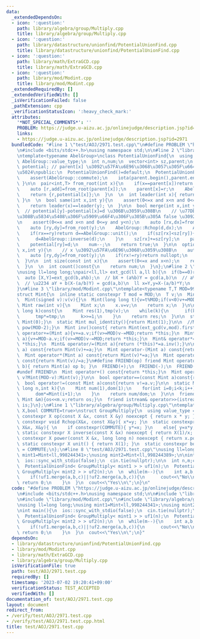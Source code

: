 ```yaml
---
data:
  _extendedDependsOn:
  - icon: ':question:'
    path: library/algebra/group/Multiply.cpp
    title: library/algebra/group/Multiply.cpp
  - icon: ':question:'
    path: library/datastructure/unionfind/PotentialUnionFind.cpp
    title: library/datastructure/unionfind/PotentialUnionFind.cpp
  - icon: ':question:'
    path: library/math/ExtraGCD.cpp
    title: library/math/ExtraGCD.cpp
  - icon: ':question:'
    path: library/mod/Modint.cpp
    title: library/mod/Modint.cpp
  _extendedRequiredBy: []
  _extendedVerifiedWith: []
  _isVerificationFailed: false
  _pathExtension: cpp
  _verificationStatusIcon: ':heavy_check_mark:'
  attributes:
    '*NOT_SPECIAL_COMMENTS*': ''
    PROBLEM: https://judge.u-aizu.ac.jp/onlinejudge/description.jsp?id=2971
    links:
    - https://judge.u-aizu.ac.jp/onlinejudge/description.jsp?id=2971
  bundledCode: "#line 1 \"test/AOJ/2971.test.cpp\"\n#define PROBLEM \"https://judge.u-aizu.ac.jp/onlinejudge/description.jsp?id=2971\"\
    \n#include <bits/stdc++.h>\nusing namespace std;\n\n#line 2 \"library/datastructure/unionfind/PotentialUnionFind.cpp\"\
    \ntemplate<typename AbelGroup>\nclass PotentialUnionFind{\n  using T=typename\
    \ AbelGroup::value_type;\n  int n,num;\n  vector<int> sz,parent;\n  vector<T>\
    \ potential; // parent[x] \u3092\u57FA\u6E96\u3068\u3057\u305F\u6642\u306E x \u306E\
    \u5024\npublic:\n  PotentialUnionFind()=default;\n  PotentialUnionFind(int n):n(n),num(n),sz(n,1),parent(n,0),potential(n,AbelGroup::unit()){\n\
    \    assert(AbelGroup::commute);\n    iota(parent.begin(),parent.end(),0);\n \
    \ }\n\n  pair<int,T> from_root(int x){\n    if(x==parent[x])return {x,AbelGroup::unit()};\n\
    \    auto [r,add]=from_root(parent[x]);\n    parent[x]=r;\n    AbelGroup::Rchop(potential[x],add);\n\
    \    return {r,potential[x]};\n  }\n  \n  int leader(int x){ return from_root(x).first;\
    \ }\n  \n  bool same(int x,int y){\n    assert(0<=x and x<n and 0<=y and y<n);\n\
    \    return leader(x)==leader(y); \n  }\n\n  bool merge(int x,int y,T d){\n  \
    \  // potential[y]-potential[x]=d \u306B\u3059\u308B\n    // \u77DB\u76FE\u3059\
    \u308B\u5834\u5408\u306F\u5909\u66F4\u306F\u305B\u305A false \u3092\u8FD4\u3059\
    \n    assert(0<=x and x<n and 0<=y and y<n);\n    auto [rx,dx]=from_root(x);\n\
    \    auto [ry,dy]=from_root(y);\n    AbelGroup::Rchop(d,dx);\n    AbelGroup::Rchop(d,AbelGroup::inverse(dy));\n\
    \    if(rx==ry)return d==AbelGroup::unit();\n    if(sz[rx]<sz[ry]){\n      swap(rx,ry);\n\
    \      d=AbelGroup::inverse(d);\n    }\n    sz[rx]+=sz[ry];\n    parent[ry]=rx;\n\
    \    potential[ry]=d;\n    num--;\n    return true;\n  }\n\n  optional<T> diff(int\
    \ x,int y){\n    // x \u3092\u57FA\u6E96\u3068\u3059\u308B\n    auto [rx,dx]=from_root(x);\n\
    \    auto [ry,dy]=from_root(y);\n    if(rx!=ry)return nullopt;\n    return AbelGroup::op(dy,AbelGroup::inverse(dx));\n\
    \  }\n\n  int size(const int x){\n    assert(0<=x and x<n);\n    return sz[leader(x)];\n\
    \  }\n  \n  int count()const{\n    return num;\n  }\n};\n#line 2 \"library/math/ExtraGCD.cpp\"\
    \nusing ll=long long;\npair<ll,ll> ext_gcd(ll a,ll b){\n  if(b==0)return {1,0};\n\
    \  auto [X,Y]=ext_gcd(b,a%b);\n  // bX + (a%b)Y = gcd(a,b)\n  // a%b = a - b(a/b)\n\
    \  // \u2234 aY + b(X-(a/b)Y) = gcd(a,b)\n  ll x=Y,y=X-(a/b)*Y;\n  return {x,y};\n\
    }\n#line 3 \"library/mod/Modint.cpp\"\ntemplate<typename T,T MOD=998244353>\n\
    struct Mint{\n  inline static constexpr T mod = MOD;\n  T v;\n  Mint():v(0){}\n\
    \  Mint(signed v):v(v){}\n  Mint(long long t){v=t%MOD;if(v<0)v+=MOD;}\n  \n  static\
    \ Mint raw(int v){\n    Mint x;\n    x.v=v;\n    return x;\n  }\n\n  Mint pow(long\
    \ long k)const{\n    Mint res(1),tmp(v);\n    while(k){\n      if(k&1)res*=tmp;\n\
    \      tmp*=tmp;\n      k>>=1;\n    }\n    return res;\n  }\n\n  static Mint add_identity(){return\
    \ Mint(0);}\n  static Mint mul_identity(){return Mint(1);}\n\n  //Mint inv()const{return\
    \ pow(MOD-2);}\n  Mint inv()const{ return Mint(ext_gcd(v,mod).first); }\n\n  Mint&\
    \ operator+=(Mint a){v+=a.v;if(v>=MOD)v-=MOD;return *this;}\n  Mint& operator-=(Mint\
    \ a){v+=MOD-a.v;if(v>=MOD)v-=MOD;return *this;}\n  Mint& operator*=(Mint a){v=1LL*v*a.v%MOD;return\
    \ *this;}\n  Mint& operator/=(Mint a){return (*this)*=a.inv();}\n\n  Mint operator+(Mint\
    \ a) const{return Mint(v)+=a;}\n  Mint operator-(Mint a) const{return Mint(v)-=a;}\n\
    \  Mint operator*(Mint a) const{return Mint(v)*=a;}\n  Mint operator/(Mint a)\
    \ const{return Mint(v)/=a;}\n#define FRIEND(op) friend Mint operator op (int a,Mint\
    \ b){ return Mint(a) op b; }\n  FRIEND(+);\n  FRIEND(-);\n  FRIEND(*);\n  FRIEND(/);\n\
    #undef FRIEND\n  Mint operator+() const{return *this;}\n  Mint operator-() const{return\
    \ v?Mint(MOD-v):Mint(v);}\n\n  bool operator==(const Mint a)const{return v==a.v;}\n\
    \  bool operator!=(const Mint a)const{return v!=a.v;}\n\n  static Mint comb(long\
    \ long n,int k){\n    Mint num(1),dom(1);\n    for(int i=0;i<k;i++){\n      num*=Mint(n-i);\n\
    \      dom*=Mint(i+1);\n    }\n    return num/dom;\n  }\n\n  friend ostream& operator<<(ostream&os,const\
    \ Mint &m){os<<m.v;return os;}\n  friend istream& operator>>(istream&is,Mint &m){is>>m.v;m.v%=MOD;if(m.v<0)m.v+=MOD;return\
    \ is;}\n};\n#line 1 \"library/algebra/group/Multiply.cpp\"\ntemplate<typename\
    \ X,bool COMMUTE=true>\nstruct GroupMultiply{\n  using value_type = X;\n  static\
    \ constexpr X op(const X &x, const X &y) noexcept { return x * y; }\n  static\
    \ constexpr void Rchop(X&x, const X&y){ x*=y; }\n  static constexpr void Lchop(const\
    \ X&x, X&y){ \n    if constexpr(COMMUTE){ y*=x; }\n    else{ y=x*y;} \n  }\n \
    \ static constexpr X inverse(const X &x) noexcept { return X(1)/x; }\n  static\
    \ constexpr X power(const X &x, long long n) noexcept { return x.pow(n); }\n \
    \ static constexpr X unit() { return X(1); }\n  static constexpr bool commute\
    \ = COMMUTE;\n};\n#line 8 \"test/AOJ/2971.test.cpp\"\nusing ll=long long;\nusing\
    \ mint1=Mint<ll,998244341>;\nusing mint2=Mint<ll,998244389>;\n\nint main(){\n\
    \  ios::sync_with_stdio(false);\n  cin.tie(nullptr);\n\n  int n,m;cin>>n>>m;\n\
    \  PotentialUnionFind< GroupMultiply< mint1 > > uf1(n);\n  PotentialUnionFind<\
    \ GroupMultiply< mint2 > > uf2(n);\n  \n  while(m--){\n    int a,b,c;cin>>a>>b>>c;a--;b--;\n\
    \    if(!uf1.merge(a,b,c)||!uf2.merge(a,b,c)){\n      cout<<\"No\\n\";\n     \
    \ return 0;\n    }\n  }\n  cout<<\"Yes\\n\";\n}\n"
  code: "#define PROBLEM \"https://judge.u-aizu.ac.jp/onlinejudge/description.jsp?id=2971\"\
    \n#include <bits/stdc++.h>\nusing namespace std;\n\n#include \"library/datastructure/unionfind/PotentialUnionFind.cpp\"\
    \n#include \"library/mod/Modint.cpp\"\n#include \"library/algebra/group/Multiply.cpp\"\
    \nusing ll=long long;\nusing mint1=Mint<ll,998244341>;\nusing mint2=Mint<ll,998244389>;\n\
    \nint main(){\n  ios::sync_with_stdio(false);\n  cin.tie(nullptr);\n\n  int n,m;cin>>n>>m;\n\
    \  PotentialUnionFind< GroupMultiply< mint1 > > uf1(n);\n  PotentialUnionFind<\
    \ GroupMultiply< mint2 > > uf2(n);\n  \n  while(m--){\n    int a,b,c;cin>>a>>b>>c;a--;b--;\n\
    \    if(!uf1.merge(a,b,c)||!uf2.merge(a,b,c)){\n      cout<<\"No\\n\";\n     \
    \ return 0;\n    }\n  }\n  cout<<\"Yes\\n\";\n}"
  dependsOn:
  - library/datastructure/unionfind/PotentialUnionFind.cpp
  - library/mod/Modint.cpp
  - library/math/ExtraGCD.cpp
  - library/algebra/group/Multiply.cpp
  isVerificationFile: true
  path: test/AOJ/2971.test.cpp
  requiredBy: []
  timestamp: '2023-07-02 19:20:41+09:00'
  verificationStatus: TEST_ACCEPTED
  verifiedWith: []
documentation_of: test/AOJ/2971.test.cpp
layout: document
redirect_from:
- /verify/test/AOJ/2971.test.cpp
- /verify/test/AOJ/2971.test.cpp.html
title: test/AOJ/2971.test.cpp
---
```

